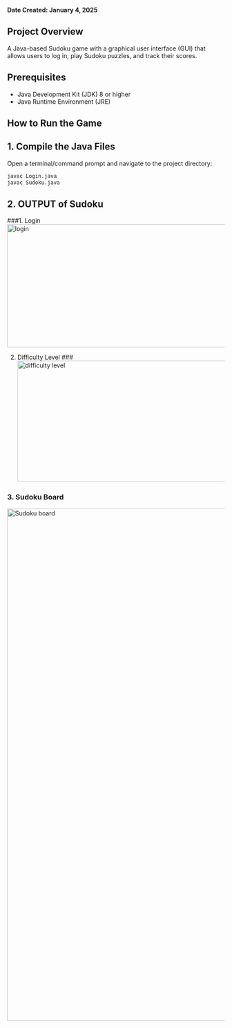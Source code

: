 **Date Created: January 4, 2025**

## Project Overview
A Java-based Sudoku game with a graphical user interface (GUI) that allows users to log in, play Sudoku puzzles, and track their scores.

## Prerequisites
- Java Development Kit (JDK) 8 or higher
- Java Runtime Environment (JRE)

## How to Run the Game

## 1. Compile the Java Files
Open a terminal/command prompt and navigate to the project directory:
```bash
javac Login.java
javac Sudoku.java
```
## 2. OUTPUT of Sudoku

 ###1. Login
  <img width="568" height="285" alt="login" src="https://github.com/user-attachments/assets/300ff8c3-0a57-43d2-a91b-0e2a52e08b83" />

 2. Difficulty Level
###<img width="512" height="279" alt="difficulty level" src="https://github.com/user-attachments/assets/90ad53ab-f632-48e1-ae73-c8a344e055ac" />

### 3. Sudoku Board
<img width="963" height="1185" alt="Sudoku board" src="https://github.com/user-attachments/assets/866221ad-c718-4978-8868-3e998c9eb5b1" />
